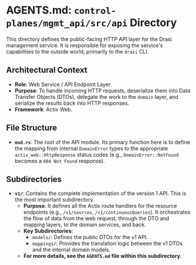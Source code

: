 # AGENTS.md: `control-planes/mgmt_api/src/api` Directory

This directory defines the public-facing HTTP API layer for the Drasi management service. It is responsible for exposing the service's capabilities to the outside world, primarily to the `drasi` CLI.

## Architectural Context

-   **Role**: Web Service / API Endpoint Layer.
-   **Purpose**: To handle incoming HTTP requests, deserialize them into Data Transfer Objects (DTOs), delegate the work to the `domain` layer, and serialize the results back into HTTP responses.
-   **Framework**: Actix Web.

## File Structure

-   **`mod.rs`**: The root of the API module. Its primary function here is to define the mapping from internal `DomainError` types to the appropriate `actix_web::HttpResponse` status codes (e.g., `DomainError::NotFound` becomes a `404 Not Found` response).

## Subdirectories

-   **`v1/`**: Contains the complete implementation of the version 1 API. This is the most important subdirectory.
    -   **Purpose**: It defines all the Actix route handlers for the resource endpoints (e.g., `/v1/sources`, `/v1/continuousQueries`). It orchestrates the flow of data from the web request, through the DTO and mapping layers, to the domain services, and back.
    -   **Key Subdirectories**:
        -   `models/`: Defines the public DTOs for the v1 API.
        -   `mappings/`: Provides the translation logic between the v1 DTOs and the internal domain models.
    -   **For more details, see the `AGENTS.md` file within this subdirectory.**
